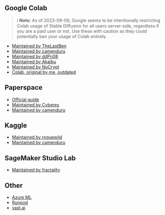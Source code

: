 ## Google Colab

> ℹ️ **Note:**
> As of 2023-09-09, Google seems to be intentionally restricting Colab usage of Stable Diffusion for all users server-side, regardless if you are a paid user or not. Use these with caution as they could potentially ban your usage of Colab entirely.

   - [Maintained by TheLastBen](https://colab.research.google.com/github/TheLastBen/fast-stable-diffusion/blob/main/fast_stable_diffusion_AUTOMATIC1111.ipynb)
   - [Maintained by camenduru](https://github.com/camenduru/stable-diffusion-webui-colab)
   - [Maintained by ddPn08](https://github.com/ddPn08/automatic1111-colab)
   - [Maintained by Akaibu](https://colab.research.google.com/drive/1kw3egmSn-KgWsikYvOMjJkVDsPLjEMzl)
   - [Maintained by NoCrypt](https://colab.research.google.com/drive/1wEa-tS10h4LlDykd87TF5zzpXIIQoCmq)
   - [Colab, original by me, outdated](https://colab.research.google.com/drive/1Iy-xW9t1-OQWhb0hNxueGij8phCyluOh)


## Paperspace
   - [Official guide](https://blog.paperspace.com/stable-diffusion-webui-deployment/)
   - [Maintained by Cyberes](https://github.com/Engineer-of-Stuff/stable-diffusion-paperspace)
   - [Maintained by camenduru](https://github.com/camenduru/stable-diffusion-webui-paperspace)

## Kaggle
   - [Maintained by roguewild](https://www.kaggle.com/code/roguewild/automatic1111-s-stable-diffusion-webui)
   - [Maintained by camenduru](https://www.kaggle.com/code/camenduru/stable-diffusion-webui-kaggle)

## SageMaker Studio Lab
   - [Maintained by fractality](https://github.com/Miraculix200/StableDiffusionUI_SageMakerSL/blob/main/StableDiffusionUI_SageMakerSL.ipynb)

## Other
   - [Azure ML](https://vladiliescu.net/stable-diffusion-web-ui-on-azure-ml/)
   - [Runpod](https://www.runpod.io/gpu-instance/pricing)
   - [vast.ai](https://cloud.vast.ai/create/)
